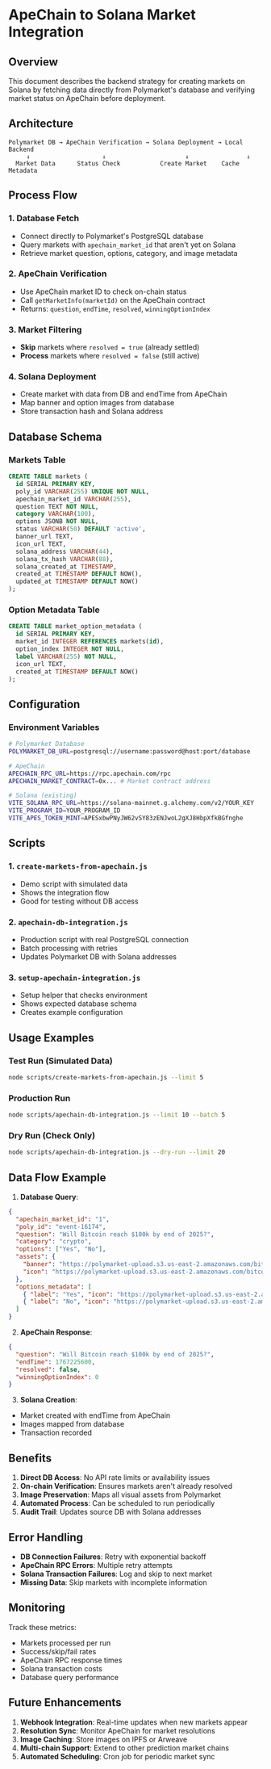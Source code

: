# ApeChain to Solana Market Integration

## Overview

This document describes the backend strategy for creating markets on Solana by fetching data directly from Polymarket's database and verifying market status on ApeChain before deployment.

## Architecture

```
Polymarket DB → ApeChain Verification → Solana Deployment → Local Backend
     ↓                    ↓                      ↓                ↓
  Market Data      Status Check           Create Market    Cache Metadata
```

## Process Flow

### 1. Database Fetch
- Connect directly to Polymarket's PostgreSQL database
- Query markets with `apechain_market_id` that aren't yet on Solana
- Retrieve market question, options, category, and image metadata

### 2. ApeChain Verification
- Use ApeChain market ID to check on-chain status
- Call `getMarketInfo(marketId)` on the ApeChain contract
- Returns: `question`, `endTime`, `resolved`, `winningOptionIndex`

### 3. Market Filtering
- **Skip** markets where `resolved = true` (already settled)
- **Process** markets where `resolved = false` (still active)

### 4. Solana Deployment
- Create market with data from DB and endTime from ApeChain
- Map banner and option images from database
- Store transaction hash and Solana address

## Database Schema

### Markets Table
```sql
CREATE TABLE markets (
  id SERIAL PRIMARY KEY,
  poly_id VARCHAR(255) UNIQUE NOT NULL,
  apechain_market_id VARCHAR(255),
  question TEXT NOT NULL,
  category VARCHAR(100),
  options JSONB NOT NULL,
  status VARCHAR(50) DEFAULT 'active',
  banner_url TEXT,
  icon_url TEXT,
  solana_address VARCHAR(44),
  solana_tx_hash VARCHAR(88),
  solana_created_at TIMESTAMP,
  created_at TIMESTAMP DEFAULT NOW(),
  updated_at TIMESTAMP DEFAULT NOW()
);
```

### Option Metadata Table
```sql
CREATE TABLE market_option_metadata (
  id SERIAL PRIMARY KEY,
  market_id INTEGER REFERENCES markets(id),
  option_index INTEGER NOT NULL,
  label VARCHAR(255) NOT NULL,
  icon_url TEXT,
  created_at TIMESTAMP DEFAULT NOW()
);
```

## Configuration

### Environment Variables
```bash
# Polymarket Database
POLYMARKET_DB_URL=postgresql://username:password@host:port/database

# ApeChain
APECHAIN_RPC_URL=https://rpc.apechain.com/rpc
APECHAIN_MARKET_CONTRACT=0x... # Market contract address

# Solana (existing)
VITE_SOLANA_RPC_URL=https://solana-mainnet.g.alchemy.com/v2/YOUR_KEY
VITE_PROGRAM_ID=YOUR_PROGRAM_ID
VITE_APES_TOKEN_MINT=APESxbwPNyJW62vSY83zENJwoL2gXJ8HbpXfkBGfnghe
```

## Scripts

### 1. `create-markets-from-apechain.js`
- Demo script with simulated data
- Shows the integration flow
- Good for testing without DB access

### 2. `apechain-db-integration.js`
- Production script with real PostgreSQL connection
- Batch processing with retries
- Updates Polymarket DB with Solana addresses

### 3. `setup-apechain-integration.js`
- Setup helper that checks environment
- Shows expected database schema
- Creates example configuration

## Usage Examples

### Test Run (Simulated Data)
```bash
node scripts/create-markets-from-apechain.js --limit 5
```

### Production Run
```bash
node scripts/apechain-db-integration.js --limit 10 --batch 5
```

### Dry Run (Check Only)
```bash
node scripts/apechain-db-integration.js --dry-run --limit 20
```

## Data Flow Example

1. **Database Query**:
```json
{
  "apechain_market_id": "1",
  "poly_id": "event-16174",
  "question": "Will Bitcoin reach $100k by end of 2025?",
  "category": "crypto",
  "options": ["Yes", "No"],
  "assets": {
    "banner": "https://polymarket-upload.s3.us-east-2.amazonaws.com/bitcoin-100k-banner.jpg",
    "icon": "https://polymarket-upload.s3.us-east-2.amazonaws.com/bitcoin-icon.png"
  },
  "options_metadata": [
    { "label": "Yes", "icon": "https://polymarket-upload.s3.us-east-2.amazonaws.com/yes-icon.png" },
    { "label": "No", "icon": "https://polymarket-upload.s3.us-east-2.amazonaws.com/no-icon.png" }
  ]
}
```

2. **ApeChain Response**:
```json
{
  "question": "Will Bitcoin reach $100k by end of 2025?",
  "endTime": 1767225600,
  "resolved": false,
  "winningOptionIndex": 0
}
```

3. **Solana Creation**:
- Market created with endTime from ApeChain
- Images mapped from database
- Transaction recorded

## Benefits

1. **Direct DB Access**: No API rate limits or availability issues
2. **On-chain Verification**: Ensures markets aren't already resolved
3. **Image Preservation**: Maps all visual assets from Polymarket
4. **Automated Process**: Can be scheduled to run periodically
5. **Audit Trail**: Updates source DB with Solana addresses

## Error Handling

- **DB Connection Failures**: Retry with exponential backoff
- **ApeChain RPC Errors**: Multiple retry attempts
- **Solana Transaction Failures**: Log and skip to next market
- **Missing Data**: Skip markets with incomplete information

## Monitoring

Track these metrics:
- Markets processed per run
- Success/skip/fail rates
- ApeChain RPC response times
- Solana transaction costs
- Database query performance

## Future Enhancements

1. **Webhook Integration**: Real-time updates when new markets appear
2. **Resolution Sync**: Monitor ApeChain for market resolutions
3. **Image Caching**: Store images on IPFS or Arweave
4. **Multi-chain Support**: Extend to other prediction market chains
5. **Automated Scheduling**: Cron job for periodic market sync 